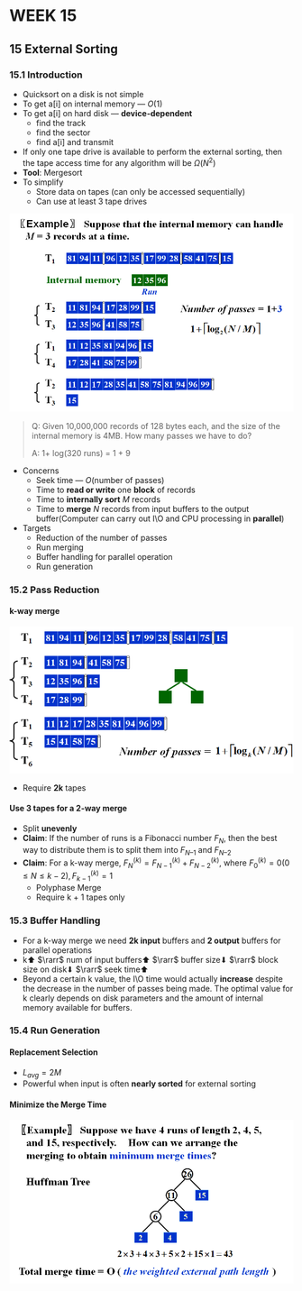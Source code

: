 # WEEK 15

## 15 External Sorting

### 15.1 Introduction

- Quicksort on a disk is not simple
- To get a[i] on internal memory — $O(1)$
- To get a[i] on hard disk — **device-dependent**
  - find the track
  - find the sector
  - find a[i] and transmit
- If only one tape drive is available to perform the external sorting, then the tape access time for any algorithm will be $\Omega(N^2)$
- **Tool**: Mergesort
- To simplify
  - Store data on tapes (can only be accessed sequentially)
  - Can use at least 3 tape drives

<img src="ADS-WEEK15.assets/image-20210704101343528.png" alt="image-20210704101343528" style="zoom:80%;" />

> Q: Given 10,000,000 records of 128 bytes each, and the size of the internal memory is 4MB. How many passes we have to do?
>
> A: 1+ log(320 runs) = 1 + 9

- Concerns
  - Seek time — $O(\text{number of passes})$
  - Time to **read or write** one **block** of records
  - Time to **internally sort** $M$ records
  - Time to **merge** $N$ records from input buffers to the output buffer(Computer can carry out I\O and CPU processing in **parallel**)
- Targets
  - Reduction of the number of passes
  - Run merging
  - Buffer handling for parallel operation
  - Run generation

### 15.2 Pass Reduction

#### **k-way** merge

<img src="ADS-WEEK15.assets/image-20210704102452540.png" alt="image-20210704102452540" style="zoom:80%;" />

- Require **2k** tapes

#### Use 3 tapes for a 2-way merge

- Split **unevenly**
- **Claim**: If the number of runs is a Fibonacci number $F_N$, then the best way to distribute them is to split them into $F_{N–1}$ and $F_{N–2}$
- **Claim**: For a k-way merge, $F^{(k)}_N=F^{(k)}_{N-1}+F^{(k)}_{N-2}$, where $F^{(k)}_0=0(0\leq N\leq k-2),F^{(k)}_{k-1}=1$
  - Polyphase Merge
  - Require k + 1 tapes only

### 15.3 Buffer Handling

- For a k-way merge we need **2k input** buffers and **2 output** buffers for parallel operations
- k⬆ $\rarr$ num of input buffers⬆ $\rarr$ buffer size⬇ $\rarr$ block size on disk⬇ $\rarr$ seek time⬆
- Beyond a certain k value, the I\O time would actually **increase** despite the decrease in the number of passes being made.  The optimal value for k clearly depends on disk parameters and the amount of internal memory available for buffers.

### 15.4 Run Generation

#### Replacement Selection

- $L_{avg}=2M$
- Powerful when input is often **nearly sorted** for external sorting

#### Minimize the Merge Time

<img src="ADS-WEEK15.assets/image-20210704110009527.png" alt="image-20210704110009527" style="zoom:80%;" />


